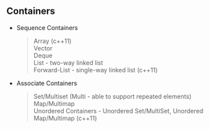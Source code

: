 


Containers
---
* Sequence Containers
  > Array (c++11)    
  > Vector     
  > Deque     
  > List - two-way linked list     
  > Forward-List - single-way linked list (c++11)     
* Associate Containers
  > Set/Multiset (Multi - able to support repeated elements)    
  > Map/Multimap    
  > Unordered Containers - Unordered Set/MultiSet, Unordered Map/Multimap (c++11)    
